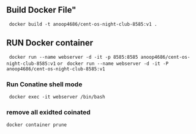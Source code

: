 ## Build Docker File" 
```  docker build -t anoop4686/cent-os-night-club-8585:v1 . ```

## RUN Docker container ###
``` docker run --name webserver -d -it -p 8585:8585 anoop4686/cent-os-night-club-8585:v1```
``` or ```
``` docker run --name webserver -d -it -P anoop4686/cent-os-night-club-8585:v1```

### Run Conatine shell mode ###
``` docker exec -it webserver /bin/bash```

### remove all exidted coinated ##
```docker container prune```